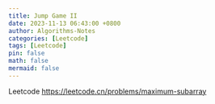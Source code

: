 ```yaml
---
title: Jump Game II
date: 2023-11-13 06:43:00 +0800
author: Algorithms-Notes
categories: [Leetcode]
tags: [Leetcode]
pin: false
math: false
mermaid: false
---
```


Leetcode <https://leetcode.cn/problems/maximum-subarray>